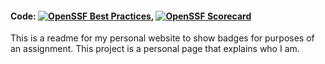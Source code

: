 #### Code: [![OpenSSF Best Practices](https://www.bestpractices.dev/projects/8512/badge)](https://www.bestpractices.dev/projects/8512), [![OpenSSF Scorecard](https://api.securityscorecards.dev/projects/github.com/Antonio1203/Antonio1203.github.io/badge)](https://securityscorecards.dev/viewer/?uri=github.com/Antonio1203/Antonio1203.github.io)


This is a readme for my personal website to show badges for purposes of an assignment. This project is a personal page that explains who I am.
